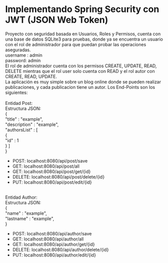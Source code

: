 # Implementando Spring Security con JWT (JSON Web Token)
Proyecto con seguridad basada en Usuarios, Roles y Permisos, cuenta con una base de datos SQLite3 para pruebas, donde ya se encuentra un usuario con el rol de administrador para que puedan probar las operaciones aseguradas. <br>
username : admin <br>
password: admin <br>
El rol de administrador cuenta con los permisos CREATE, UPDATE, READ, DELETE mientras que el rol user solo cuenta con READ y el rol autor con CREATE, READ, UPDATE. <br>
La aplicación es muy simple sobre un blog online donde se pueden realizar publicaciones, y cada publicacion tiene un autor. Los End-Points son los siguientes: <br>
<br>
Entidad Post: <br>
Estructura JSON: <br>
{  <br>
  "title" : "example",  <br>
  "description" : "example",  <br>
  "authorsList" : [  <br>
    {  <br>
    "id" : 1  <br>
  } ]  <br>
}  <br>
* POST: localhost:8080/api/post/save <br>
* GET: localhost:8080/api/post/all <br>
* GET: localhost:8080/api/post/get/{id} <br>
* DELETE: localhost:8080/api/post/delete/{id} <br>
* PUT: localhost:8080/api/post/edit/{id} <br> <br> 

Entidad Author: <br>
Estructura JSON: <br>
{  <br>
  "name" : "example",  <br>
  "lastname" : "example",  <br>
}  <br>
* POST: localhost:8080/api/author/save <br>
* GET: localhost:8080/api/author/all <br>
* GET: localhost:8080/api/author/get/{id} <br>
* DELETE: localhost:8080/api/author/delete/{id} <br>
* PUT: localhost:8080/api/author/edit/{id} <br>



 